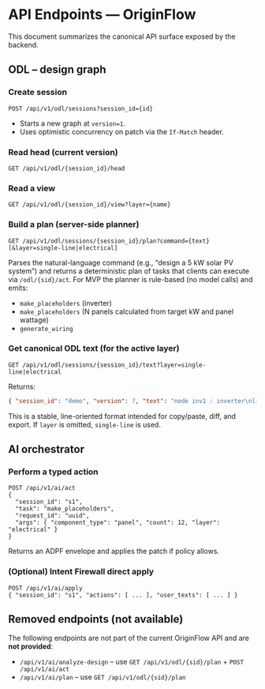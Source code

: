 # API Endpoints — OriginFlow

This document summarizes the canonical API surface exposed by the backend.

## ODL – design graph

### Create session
```
POST /api/v1/odl/sessions?session_id={id}
```
- Starts a new graph at `version=1`.
- Uses optimistic concurrency on patch via the `If-Match` header.

### Read head (current version)
```
GET /api/v1/odl/{session_id}/head
```

### Read a view
```
GET /api/v1/odl/{session_id}/view?layer={name}
```

### Build a plan (server-side planner)
```
GET /api/v1/odl/sessions/{session_id}/plan?command={text}[&layer=single-line|electrical]
```
Parses the natural-language command (e.g., “design a 5 kW solar PV system”)
and returns a deterministic plan of tasks that clients can execute via `/odl/{sid}/act`.
For MVP the planner is rule-based (no model calls) and emits:
- `make_placeholders` (inverter)
- `make_placeholders` (N panels calculated from target kW and panel wattage)
- `generate_wiring`

### Get canonical ODL text (for the active layer)
```
GET /api/v1/odl/sessions/{session_id}/text?layer=single-line|electrical
```
Returns:
```json
{ "session_id": "demo", "version": 7, "text": "node inv1 : inverter\nlink inv1 -> p1\n" }
```
This is a stable, line-oriented format intended for copy/paste, diff, and export.
If `layer` is omitted, `single-line` is used.

## AI orchestrator

### Perform a typed action
```
POST /api/v1/ai/act
{
  "session_id": "s1",
  "task": "make_placeholders",
  "request_id": "uuid",
  "args": { "component_type": "panel", "count": 12, "layer": "electrical" }
}
```
Returns an ADPF envelope and applies the patch if policy allows.

### (Optional) Intent Firewall direct apply
```
POST /api/v1/ai/apply
{ "session_id": "s1", "actions": [ ... ], "user_texts": [ ... ] }
```

## Removed endpoints (not available)

The following endpoints are not part of the current OriginFlow API and are **not provided**:


- `/api/v1/ai/analyze-design` – use `GET /api/v1/odl/{sid}/plan` + `POST /api/v1/ai/act`
- `/api/v1/ai/plan` – use `GET /api/v1/odl/{sid}/plan`

